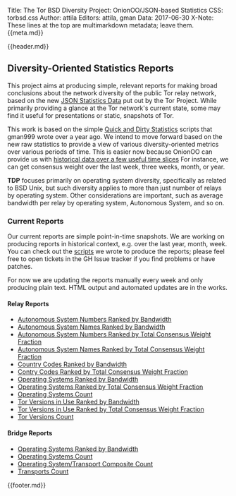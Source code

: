 Title: The Tor BSD Diversity Project: OnionOO/JSON-based Statistics
CSS: torbsd.css
Author: attila
Editors: attila, gman
Data: 2017-06-30
X-Note: These lines at the top are multimarkdown metadata; leave them.
{{meta.md}}

{{header.md}}

## Diversity-Oriented Statistics Reports ##

This project aims at producing simple, relevant reports for making
broad conclusions about the network diversity of the public Tor relay
network, based on the new
[JSON Statistics Data](https://metrics.torproject.org/onionoo.html) put out by the
Tor Project. While primarily providing a glance at the Tor network's
current state, some may find it useful for presentations or static,
snapshots of Tor.

This work is based on the simple
[Quick and Dirty Statistics](dirty-stats.html) scripts that gman999
wrote over a year ago.  We intend to move forward based on the new raw
statistics to provide a view of various diversity-oriented metrics
over various periods of time.  This is easier now because OnionOO can
provide us with
[historical data over a few useful time slices](https://metrics.torproject.org/onionoo.html#history)
For instance, we can get consensus weight over the last week, three
weeks, month, or year.

__TDP__ focuses primarily on operating system diversity, specifically
as related to BSD Unix, but such diversity applies to more than just
number of relays by operating system. Other considerations are
important, such as average bandwidth per relay by operating system,
Autonomous System, and so on.

### Current Reports ###

Our current reports are simple point-in-time snapshots. We are
working on producing reports in historical context, e.g. over the
last year, month, week. You can check out the
[scripts](https://github.com/torbsd/tdp-onion-stats/) we wrote to
produce the reports; please feel free to open tickets in the GH Issue
tracker if you find problems or have patches.

For now we are updating the reports manually every week and only
producing plain text.  HTML output and automated updates are in the
works.

#### Relay Reports ####

* [Autonomous System Numbers Ranked by Bandwidth](oostats/relays-bw-by-as.txt)
* [Autonomous System Names Ranked by Bandwidth](oostats/relays-bw-by-asn.txt)
* [Autonomous System Numbers Ranked by Total Consensus Weight Fraction](oostats/relays-cweight-by-as.txt)
* [Autonomous System Names Ranked by Total Consensus Weight Fraction](oostats/relays-cweight-by-asn.txt)
* [Country Codes Ranked by Bandwidth](oostats/relays-bw-by-cc.txt)
* [Contry Codes Ranked by Total Consensus Weight Fraction](oostats/relays-cweight-by-cc.txt)
* [Operating Systems Ranked by Bandwidth](oostats/relays-bw-by-os.txt)
* [Operating Systems Ranked by Total Consensus Weight Fraction](oostats/relays-cweight-by-os.txt)
* [Operating Systems Count](oostats/relays-os-count.txt)
* [Tor Versions in Use Ranked by Bandwidth](oostats/relays-bw-by-vers.txt)
* [Tor Versions in Use Ranked by Total Consensus Weight Fraction](oostats/relays-cweight-by-vers.txt)
* [Tor Versions Count](oostats/relays-vers-count.txt)

#### Bridge Reports ####

* [Operating Systems Ranked by Bandwidth](oostats/bridges-bw-by-os.txt)
* [Operating Systems Count](oostats/bridges-os-count.txt)
* [Operating System/Transport Composite Count](oostats/bridges-trans-os.txt)
* [Transports Count](oostats/bridges-trans-count.txt)

{{footer.md}}
